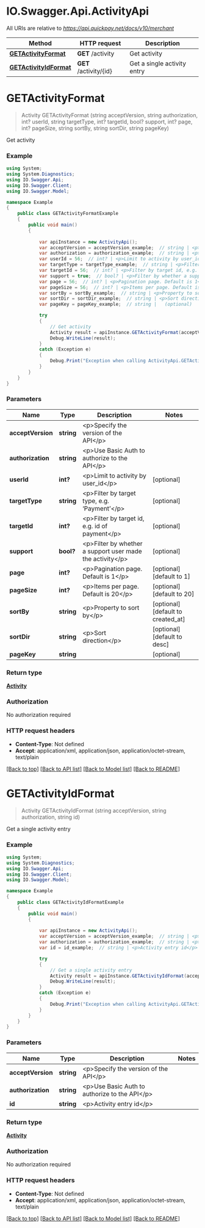 # IO.Swagger.Api.ActivityApi

All URIs are relative to *https://api.quickpay.net/docs/v10/merchant*

Method | HTTP request | Description
------------- | ------------- | -------------
[**GETActivityFormat**](ActivityApi.md#getactivityformat) | **GET** /activity | Get activity
[**GETActivityIdFormat**](ActivityApi.md#getactivityidformat) | **GET** /activity/{id} | Get a single activity entry


<a name="getactivityformat"></a>
# **GETActivityFormat**
> Activity GETActivityFormat (string acceptVersion, string authorization, int? userId, string targetType, int? targetId, bool? support, int? page, int? pageSize, string sortBy, string sortDir, string pageKey)

Get activity

 

### Example
```csharp
using System;
using System.Diagnostics;
using IO.Swagger.Api;
using IO.Swagger.Client;
using IO.Swagger.Model;

namespace Example
{
    public class GETActivityFormatExample
    {
        public void main()
        {
            
            var apiInstance = new ActivityApi();
            var acceptVersion = acceptVersion_example;  // string | <p>Specify the version of the API</p> 
            var authorization = authorization_example;  // string | <p>Use Basic Auth to authorize to the API</p> 
            var userId = 56;  // int? | <p>Limit to activity by user_id</p>  (optional) 
            var targetType = targetType_example;  // string | <p>Filter by target type, e.g. ‘Payment’</p>  (optional) 
            var targetId = 56;  // int? | <p>Filter by target id, e.g. id of payment</p>  (optional) 
            var support = true;  // bool? | <p>Filter by whether a support user made the activity</p>  (optional) 
            var page = 56;  // int? | <p>Pagination page. Default is 1</p>  (optional)  (default to 1)
            var pageSize = 56;  // int? | <p>Items per page. Default is 20</p>  (optional)  (default to 20)
            var sortBy = sortBy_example;  // string | <p>Property to sort by</p>  (optional)  (default to created_at)
            var sortDir = sortDir_example;  // string | <p>Sort direction</p>  (optional)  (default to desc)
            var pageKey = pageKey_example;  // string |   (optional) 

            try
            {
                // Get activity
                Activity result = apiInstance.GETActivityFormat(acceptVersion, authorization, userId, targetType, targetId, support, page, pageSize, sortBy, sortDir, pageKey);
                Debug.WriteLine(result);
            }
            catch (Exception e)
            {
                Debug.Print("Exception when calling ActivityApi.GETActivityFormat: " + e.Message );
            }
        }
    }
}
```

### Parameters

Name | Type | Description  | Notes
------------- | ------------- | ------------- | -------------
 **acceptVersion** | **string**| &lt;p&gt;Specify the version of the API&lt;/p&gt;  | 
 **authorization** | **string**| &lt;p&gt;Use Basic Auth to authorize to the API&lt;/p&gt;  | 
 **userId** | **int?**| &lt;p&gt;Limit to activity by user_id&lt;/p&gt;  | [optional] 
 **targetType** | **string**| &lt;p&gt;Filter by target type, e.g. ‘Payment’&lt;/p&gt;  | [optional] 
 **targetId** | **int?**| &lt;p&gt;Filter by target id, e.g. id of payment&lt;/p&gt;  | [optional] 
 **support** | **bool?**| &lt;p&gt;Filter by whether a support user made the activity&lt;/p&gt;  | [optional] 
 **page** | **int?**| &lt;p&gt;Pagination page. Default is 1&lt;/p&gt;  | [optional] [default to 1]
 **pageSize** | **int?**| &lt;p&gt;Items per page. Default is 20&lt;/p&gt;  | [optional] [default to 20]
 **sortBy** | **string**| &lt;p&gt;Property to sort by&lt;/p&gt;  | [optional] [default to created_at]
 **sortDir** | **string**| &lt;p&gt;Sort direction&lt;/p&gt;  | [optional] [default to desc]
 **pageKey** | **string**|   | [optional] 

### Return type

[**Activity**](Activity.md)

### Authorization

No authorization required

### HTTP request headers

 - **Content-Type**: Not defined
 - **Accept**: application/xml, application/json, application/octet-stream, text/plain

[[Back to top]](#) [[Back to API list]](../README.md#documentation-for-api-endpoints) [[Back to Model list]](../README.md#documentation-for-models) [[Back to README]](../README.md)

<a name="getactivityidformat"></a>
# **GETActivityIdFormat**
> Activity GETActivityIdFormat (string acceptVersion, string authorization, string id)

Get a single activity entry

 

### Example
```csharp
using System;
using System.Diagnostics;
using IO.Swagger.Api;
using IO.Swagger.Client;
using IO.Swagger.Model;

namespace Example
{
    public class GETActivityIdFormatExample
    {
        public void main()
        {
            
            var apiInstance = new ActivityApi();
            var acceptVersion = acceptVersion_example;  // string | <p>Specify the version of the API</p> 
            var authorization = authorization_example;  // string | <p>Use Basic Auth to authorize to the API</p> 
            var id = id_example;  // string | <p>Activity entry id</p> 

            try
            {
                // Get a single activity entry
                Activity result = apiInstance.GETActivityIdFormat(acceptVersion, authorization, id);
                Debug.WriteLine(result);
            }
            catch (Exception e)
            {
                Debug.Print("Exception when calling ActivityApi.GETActivityIdFormat: " + e.Message );
            }
        }
    }
}
```

### Parameters

Name | Type | Description  | Notes
------------- | ------------- | ------------- | -------------
 **acceptVersion** | **string**| &lt;p&gt;Specify the version of the API&lt;/p&gt;  | 
 **authorization** | **string**| &lt;p&gt;Use Basic Auth to authorize to the API&lt;/p&gt;  | 
 **id** | **string**| &lt;p&gt;Activity entry id&lt;/p&gt;  | 

### Return type

[**Activity**](Activity.md)

### Authorization

No authorization required

### HTTP request headers

 - **Content-Type**: Not defined
 - **Accept**: application/xml, application/json, application/octet-stream, text/plain

[[Back to top]](#) [[Back to API list]](../README.md#documentation-for-api-endpoints) [[Back to Model list]](../README.md#documentation-for-models) [[Back to README]](../README.md)

